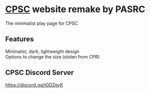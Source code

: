 # [CPSC](https://github.com/Thestickman391/CPSC) website remake by PASRC
The minimalist play page for CPSC

## Features
Minimalist, dark, lightweight design  
Options to change the size (stolen from CPR)

## CPSC Discord Server
https://discord.gg/tGDZeyK
